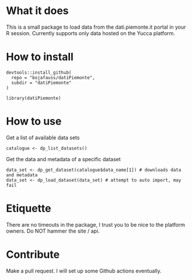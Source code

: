 # What it does

This is a small package to load data from the dati.piemonte.it portal in your R session.
Currently supports only data hosted on the Yucca platform.

# How to install

```
devtools::install_github(
  repo = "bojafauss/datiPiemonte",
  subdir = "datiPiemonte"
)

library(datiPiemonte)
```

# How to use

Get a list of available data sets

```
catalogue <- dp_list_datasets()
```

Get the data and metadata of a specific dataset

```
data_set <- dp_get_dataset(catalogue$data_name[1]) # downloads data and metadata
data_set <- dp_load_dataset(data_set) # attempt to auto import, may fail
```

# Etiquette

There are no timeouts in the package, I trust you to be nice to the platform owners.
Do NOT hammer the site / api.

# Contribute

Make a pull request.
I will set up some Github actions eventually.


